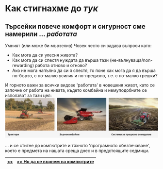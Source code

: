 Как стигнахме до _тук_
======================

[//]: # (It all started with comfort & safety which requires ... labour)
Търсейки повече комфорт и сигурност сме намерили ... _работата_
---------------------------------------------------------------
Умният (или може би мързелив) Човек често си задава въпроси като:
+ Как мога да си улесня живота?
+ Как мога да си спестя нуждата да върша тази (не-вълнуваща/non-rewarding) работа отново и отново?
+ Ако не мога напълно да си я спестя, то поне как мога да я да върша по-бързо, с по-малко усилия и по-прецизно, т.е. с по-малко грешки?

И горното важи за всички видове 'работата' в човешкия живот, като се започне от работа на нивата, където комбайна и немуподобните се използват за тази цел:
![](combines.png)

... и се стигне до компютрите и тяхното 'програмното обезпечаване', което е предмета на нашата среща днес и в предстоящите седмици.

|[<<](../README.md) | [>> Но да се върнем на компютрите](s02.md)|
|---|---|

[//]: # (TODO: competing with Nature vs. competing with other humans, e.g. wars & weapons)
[//]: # (Early computers were not anywhere close to what we now think a computer is)
